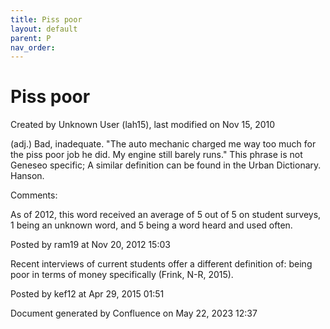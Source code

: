 ```yaml
---
title: Piss poor
layout: default
parent: P
nav_order:
---
```


# Piss poor

Created by  Unknown User (lah15), last modified on Nov 15, 2010

(adj.) Bad, inadequate. &quot;The auto mechanic charged me way too much for the piss poor job he did. My engine still barely runs.&quot; This phrase is not Geneseo specific; A similar definition can be found in the Urban Dictionary. Hanson.

Comments:

As of 2012, this word received an average of 5 out of 5 on student surveys, 1 being an unknown word, and 5 being a word heard and used often.

Posted by ram19 at Nov 20, 2012 15:03

Recent interviews of current students offer a different definition of: being poor in terms of money specifically (Frink, N-R, 2015).

Posted by kef12 at Apr 29, 2015 01:51

Document generated by Confluence on May 22, 2023 12:37


